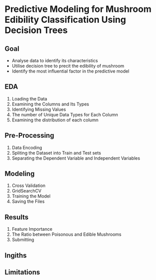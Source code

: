 # Predictive Modeling for Mushroom Edibility Classification Using Decision Trees

## Goal
- Analyse data to identify its characteristics
- Utilise decision tree to precit the edibility of mushroom
- Identify the most influential factor in the predictive model


## EDA
1. Loading the Data
2. Examining the Columns and Its Types
3. Identifying Missing Values
4. The number of Unique Data Types for Each Column
5. Examining the distribution of each column


## Pre-Processing
1. Data Encoding
2. Spliting the Dataset into Train and Test sets
3. Separating the Dependent Variable and Independent Variables


## Modeling
1. Cross Validation
2. GridSearchCV
3. Training the Model
4. Saving the Files


## Results
1. Feature Importance
2. The Ratio between Poisonous and Edible Mushrooms
3. Submitting


## Ingiths


## Limitations
